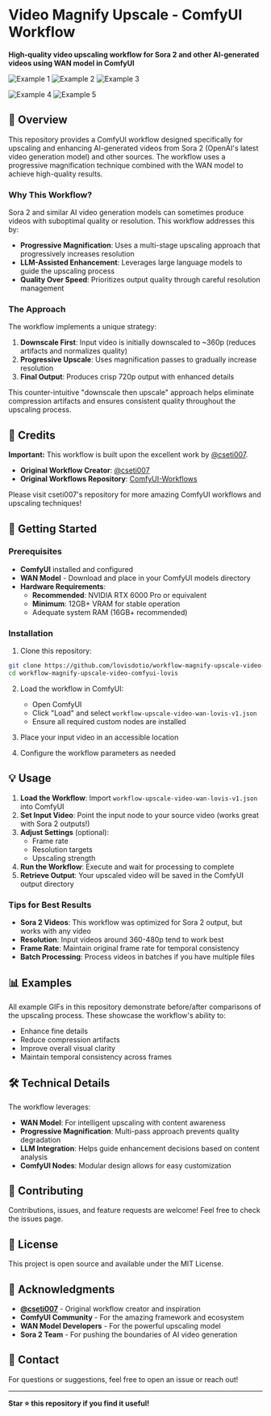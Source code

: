 # Video Magnify Upscale - ComfyUI Workflow

**High-quality video upscaling workflow for Sora 2 and other AI-generated videos using WAN model in ComfyUI**

![Example 1](01.gif) ![Example 2](02.gif) ![Example 3](03.gif)

![Example 4](04.gif) ![Example 5](05.gif)

## 📖 Overview

This repository provides a ComfyUI workflow designed specifically for upscaling and enhancing AI-generated videos from Sora 2 (OpenAI's latest video generation model) and other sources. The workflow uses a progressive magnification technique combined with the WAN model to achieve high-quality results.

### Why This Workflow?

Sora 2 and similar AI video generation models can sometimes produce videos with suboptimal quality or resolution. This workflow addresses this by:

- **Progressive Magnification**: Uses a multi-stage upscaling approach that progressively increases resolution
- **LLM-Assisted Enhancement**: Leverages large language models to guide the upscaling process
- **Quality Over Speed**: Prioritizes output quality through careful resolution management

### The Approach

The workflow implements a unique strategy:
1. **Downscale First**: Input video is initially downscaled to ~360p (reduces artifacts and normalizes quality)
2. **Progressive Upscale**: Uses magnification passes to gradually increase resolution
3. **Final Output**: Produces crisp 720p output with enhanced details

This counter-intuitive "downscale then upscale" approach helps eliminate compression artifacts and ensures consistent quality throughout the upscaling process.

## 🎯 Credits

**Important:** This workflow is built upon the excellent work by [@cseti007](https://github.com/cseti007).

- **Original Workflow Creator**: [@cseti007](https://github.com/cseti007)
- **Original Workflows Repository**: [ComfyUI-Workflows](https://github.com/cseti007/ComfyUI-Workflows)

Please visit cseti007's repository for more amazing ComfyUI workflows and upscaling techniques!

## 🚀 Getting Started

### Prerequisites

- **ComfyUI** installed and configured
- **WAN Model** - Download and place in your ComfyUI models directory
- **Hardware Requirements**:
  - **Recommended**: NVIDIA RTX 6000 Pro or equivalent
  - **Minimum**: 12GB+ VRAM for stable operation
  - Adequate system RAM (16GB+ recommended)

### Installation

1. Clone this repository:
```bash
git clone https://github.com/lovisdotio/workflow-magnify-upscale-video-comfyui-lovis.git
cd workflow-magnify-upscale-video-comfyui-lovis
```

2. Load the workflow in ComfyUI:
   - Open ComfyUI
   - Click "Load" and select `workflow-upscale-video-wan-lovis-v1.json`
   - Ensure all required custom nodes are installed

3. Place your input video in an accessible location

4. Configure the workflow parameters as needed

## 💡 Usage

1. **Load the Workflow**: Import `workflow-upscale-video-wan-lovis-v1.json` into ComfyUI
2. **Set Input Video**: Point the input node to your source video (works great with Sora 2 outputs!)
3. **Adjust Settings** (optional):
   - Frame rate
   - Resolution targets
   - Upscaling strength
4. **Run the Workflow**: Execute and wait for processing to complete
5. **Retrieve Output**: Your upscaled video will be saved in the ComfyUI output directory

### Tips for Best Results

- **Sora 2 Videos**: This workflow was optimized for Sora 2 output, but works with any video
- **Resolution**: Input videos around 360-480p tend to work best
- **Frame Rate**: Maintain original frame rate for temporal consistency
- **Batch Processing**: Process videos in batches if you have multiple files

## 📊 Examples

All example GIFs in this repository demonstrate before/after comparisons of the upscaling process. These showcase the workflow's ability to:
- Enhance fine details
- Reduce compression artifacts
- Improve overall visual clarity
- Maintain temporal consistency across frames

## 🛠️ Technical Details

The workflow leverages:
- **WAN Model**: For intelligent upscaling with content awareness
- **Progressive Magnification**: Multi-pass approach prevents quality degradation
- **LLM Integration**: Helps guide enhancement decisions based on content analysis
- **ComfyUI Nodes**: Modular design allows for easy customization

## 🤝 Contributing

Contributions, issues, and feature requests are welcome! Feel free to check the issues page.

## 📝 License

This project is open source and available under the MIT License.

## 🙏 Acknowledgments

- **[@cseti007](https://github.com/cseti007)** - Original workflow creator and inspiration
- **ComfyUI Community** - For the amazing framework and ecosystem
- **WAN Model Developers** - For the powerful upscaling model
- **Sora 2 Team** - For pushing the boundaries of AI video generation

## 📧 Contact

For questions or suggestions, feel free to open an issue or reach out!

---

**Star ⭐ this repository if you find it useful!**

